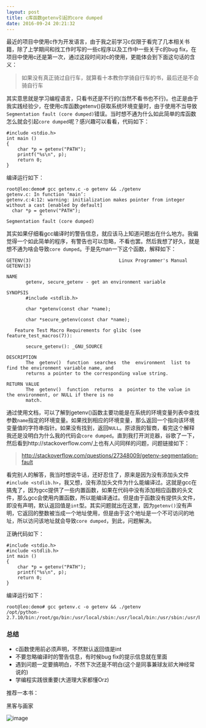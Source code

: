 ```yaml
---
layout: post
title: c库函数getenv引起的core dumped
date: 2016-09-24 20:21:32
---
```


最近的项目中使用c作为开发语言，由于我之前学习c仅限于看完了几本相关书籍，除了上学期间和找工作时写的一些c程序以及工作中一些关于c的bug fix，在项目中使用c还是第一次，通过这段时间对c的使用，更能体会到下面这句话的含义：

> 如果没有真正骑过自行车，就算看十本教你学骑自行车的书，最后还是不会骑自行车

其实意思就是学习编程语言，只看书还是不行的(当然不看书也不行)。也正是由于我实践经验少，在使用c库函数getenv()获取系统环境变量时，由于使用不当导致`Segmentation fault (core dumped)`错误。当时想不通为什么如此简单的库函数怎么就会引起`core dumped`呢？感兴趣可以看看，代码如下：

```
#include <stdio.h>
int main ()
{
    char *p = getenv("PATH");
    printf("%s\n", p);
    return 0;
}
```

编译运行如下：

```
root@leo:demo# gcc getenv.c -o getenv && ./getenv
getenv.c: In function ‘main’:
getenv.c:4:12: warning: initialization makes pointer from integer without a cast [enabled by default]
  char *p = getenv("PATH");
            ^
Segmentation fault (core dumped)
```

其实如果仔细看gcc编译时的警告信息，就应该马上知道问题出在什么地方。我偏觉得一个如此简单的程序，有警告也可以忽略，不看也罢。然后我想了好久，就是想不通为啥会导致`core dumped`。于是先man一下这个函数，解释如下：

```
GETENV(3)                                Linux Programmer's Manual                                GETENV(3)

NAME
       getenv, secure_getenv - get an environment variable

SYNOPSIS
       #include <stdlib.h>

       char *getenv(const char *name);

       char *secure_getenv(const char *name);

   Feature Test Macro Requirements for glibc (see feature_test_macros(7)):

       secure_getenv(): _GNU_SOURCE

DESCRIPTION
       The  getenv()  function  searches  the  environment  list to find the environment variable name, and
       returns a pointer to the corresponding value string.

RETURN VALUE
       The  getenv()  function  returns  a  pointer to the value in the environment, or NULL if there is no
       match.
```

通过使用文档，可以了解到getenv()函数主要功能是在系统的环境变量列表中查找参数`name`指定的环境变量。如果找到相应的环境变量，那么返回一个指向该环境变量值的字符串指针。如果没有找到，返回`NULL`。原谅我的智商，看完这个解释我还是没明白为什么我的代码会`core dumped`。直到我打开浏览器，谷歌了一下，然后看到http://stackoverflow.com/上也有人问同样的问题，问题链接如下：

> http://stackoverflow.com/questions/27348009/getenv-segmentation-fault

看完别人的解答，我当时想说牛话，还好忍住了，原来是因为没有添加头文件`#include <stdlib.h>`，我又想，没有添加头文件为什么能编译过。这就是gcc在搞鬼了，因为gcc提供了一些内置函数，如果在代码中没有添加相应函数的头文件，那么gcc会使用内置函数，所以能编译通过。但是由于函数没有提供头文件，即没有声明，默认返回值是`int`型。其实问题就出在这里，因为`getenv()`没有声明，它返回的整数被当成一个地址使用，但是由于这个地址是一个不可访问的地址，所以访问该地址就会导致`core dumped`，到此，问题解决。

正确代码如下：

```
#include <stdio.h>
#include <stdlib.h>
int main ()
{
    char *p = getenv("PATH");
    printf("%s\n", p);
    return 0;
}
```

编译运行如下：

```
root@leo:demo# gcc getenv.c -o getenv && ./getenv
/opt/python-2.7.10/bin:/root/go/bin:/usr/local/sbin:/usr/local/bin:/usr/sbin:/usr/bin:/sbin:/bin:/usr/games:/usr/local/games
```

### 总结

- c函数使用前必须声明，不然默认返回值是int
- 不要忽略编译时的警告信息，有时候bug fix的提示信息就在里面
- 遇到问题一定要搞明白，不然下次还是不明白(这个是同事兼球友祁大神经常说的)
- 学编程实践很重要(大道理大家都懂Orz)

推荐一本书：

黑客与画家

![image](https://img10.360buyimg.com/n1/jfs/t673/9/1408715732/231177/a7d09775/54ddac23Nde0e51fa.jpg)

